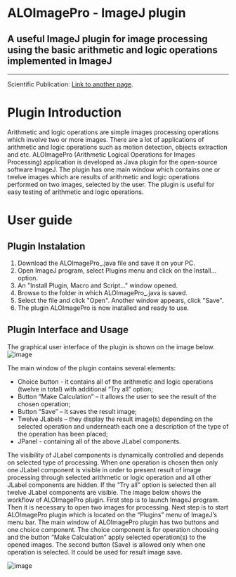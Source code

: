 # ALOImagePro - ImageJ plugin
## A useful ImageJ plugin for image processing using the basic arithmetic and logic operations implemented in ImageJ  
---

Scientific Publication: 
[Link to another page](https://www.researchgate.net/publication/349213848_APPLICATION_OF_ARITHMETIC_AND_LOGIC_OPERATIONS_FOR_OBJECTS_EXTRACTION_IN_IMAGEJ).

# Plugin Introduction
Arithmetic and logic operations are simple images processing operations which involve two or more images. There are a lot of applications of arithmetic and logic operations such as motion detection, objects extraction and etc. ALOImagePro (Arithmetic Logical Operations for Images Processing) application is developed as Java plugin for the open-source software ImageJ. The plugin has one main window which contains one or twelve images which are results of arithmetic and logic operations performed on two images, selected by the user. The plugin is useful for easy testing of arithmetic and logic operations.

# User guide

## Plugin Instalation

1. Download the ALOImagePro_.java file and save it on your PC. 
2. Open ImageJ program, select Plugins menu and click on the Install... option.
3. An "Install Plugin, Macro and Script..." window opened. 
4. Browse to the folder in which ALOImagePro_.java is saved.
5. Select the file and click "Open". Another window appears, click "Save".
6. The plugin ALOImagePro is now inatalled and ready to use.

## Plugin Interface and Usage
The graphical user interface of the plugin is shown on the image below.
![image](https://user-images.githubusercontent.com/86291178/123095676-fba2b900-d436-11eb-84f0-e4e4f32db950.png)

The main window of the plugin contains several elements: 
*	Choice button - it contains all of the arithmetic and logic operations (twelve in total) with additional “Try all” option;
*	Button “Make Calculation” – it allows the user to see the result of the chosen operation;
*	Button “Save” – it saves the result image;
*	Twelve JLabels – they display the result image(s) depending on the selected operation and underneath each one a description of the type of the operation has been placed;
*	JPanel - containing all of the above JLabel components.

 The visibility of JLabel components is dynamically controlled and depends on selected type of processing. When one operation is chosen then only one JLabel component is visible in order to present result of image processing through selected arithmetic or logic operation and all other JLabel components are hidden. If the “Try all” option is selected then all twelve JLabel components are visible. The image below shows the workflow of ALOImagePro plugin. First step is to launch ImageJ program. Then it is necessary to open two images for processing. Next step is to start ALOImagePro plugin which is located on the “Plugins” menu of ImageJ’s menu bar. The main window of ALOImagePro plugin has two buttons and one choice component. The choice component is for operation choosing and the button “Make Calculation” apply selected operation(s) to the opened images. The second button (Save) is allowed only when one operation is selected. It could be used for result image save.

![image](https://user-images.githubusercontent.com/86291178/123096192-81beff80-d437-11eb-810a-c7e4b8ce9bd4.png)

